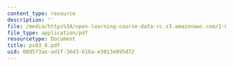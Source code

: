 ```yaml
---
content_type: resource
description: ''
file: /media/https%3A/open-learning-course-data-rc.s3.amazonaws.com/1-017-computing-and-data-analysis-for-environmental-applications-fall-2003/08d573aead1f36d361bae3013e895d72_ps03_6.pdf
file_type: application/pdf
resourcetype: Document
title: ps03_6.pdf
uid: 08d573ae-ad1f-36d3-61ba-e3013e895d72
---
```

